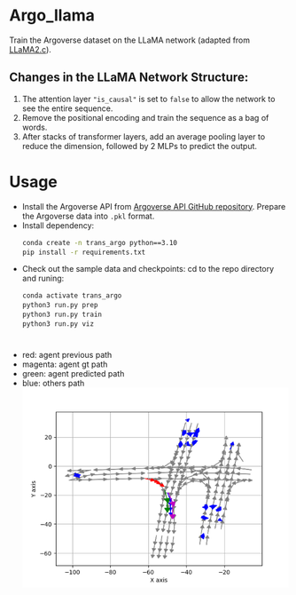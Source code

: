 # Argo_llama
Train the Argoverse dataset on the LLaMA network (adapted from [LLaMA2.c](https://github.com/karpathy/llama2.c)).

## Changes in the LLaMA Network Structure:
1. The attention layer `"is_causal"` is set to `false` to allow the network to see the entire sequence. 
2. Remove the positional encoding and train the sequence as a bag of words.
3. After stacks of transformer layers, add an average pooling layer to reduce the dimension, followed by 2 MLPs to predict the output.

# Usage
- Install the Argoverse API from [Argoverse API GitHub repository](https://github.com/argoverse/argoverse-api.git). Prepare the Argoverse data into `.pkl` format.
- Install dependency:
  ```bash
  conda create -n trans_argo python==3.10
  pip install -r requirements.txt
  ```
- Check out the sample data and checkpoints: cd to the repo directory and runing:
  ```bash
  conda activate trans_argo
  python3 run.py prep
  python3 run.py train
  python3 run.py viz
  ```

# 
- red: agent previous path
- magenta: agent gt path
- green: agent predicted path
- blue: others path
 ![viz](35052.pkl.png "An Example Image")

